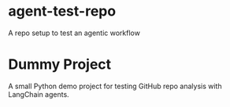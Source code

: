 # agent-test-repo
A repo setup to test an agentic workflow 

# Dummy Project

A small Python demo project for testing GitHub repo analysis with LangChain agents.
